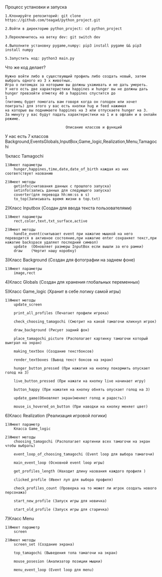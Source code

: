 Процесс установки и запуска

    1.Клонируйте репозиторий: git clone https://github.com/teagad/python_project.git

    2.Войти в директорию python_project: cd python_project

    3.Переключитесь на ветку dev: git switch dev
    
    4.Выполните установку pygame,numpy: pip3 install pygame && pip3 install numpy
    
    5.Запустить код: python3 main.py

Что же код делает?

    Нужно войти либо в существующий профиль либо создать новый, затем выбрать одного из 3 х животных.
    Игра о питомцах за которыми вы должны ухаживать и не дать умереть.
    У него есть две характеристики happines и hunger вы не должны дать hunger превзойти отметку 40 а happines спустится до
    1
    (питомец будет помогать вам говоря когда он голоден или хочет поиграть) для этого у вас есть кнопки hug и feed нажимая
    на которые вы поднимаете happines на 3 или отпускаете hunger на 3.
    За минуту у вас будут падать характеристики на 1 и в офлайн и в онлайн режиме.

                                Описание классов и функций

У нас есть 7 классов Background,EventsGlobals,InputBox,Game_logic,Realization,Menu,Tamagochi

1)класс Tamagochi

    1)Имеет параметры 
        hunger,happines,time,date,date_of_birth каждая из них соответствует названию 

    2)Имеет методы 
        getinfo(считавания данных с прошлого запуска)
        setinfo(запись данных для следующего запуска)
        coverter(для перевода hh:mm:ss в s)
        to_top(Записывать время жизни в top.txt)

2)Класс Inputbox
(Создан для ввода текста пользователями)

    1)Имеет параметры 
        rect,color,text,txt_surface,active

    2)Имеет методы 
        handle_event(считывает event при нажатие мышкой на него переводится в активное состояние,при нажатие enter сохраняет текст,при нажатие backspace удаляет последний символ)
        update  (Обновляет размеры InputBox если вышли за его рамки)
        draw    (Чертит нашу коробку) 

3)Класс Background
(Создан для фотографии на заднем фоне)

    1)Имеет параметры
        image,rect

4)Класс Globals
(Создан для хранения глобальных переменных)

5)Класс Game_logic
(Хранит в себе логику самой игры)

    1)Имеет методы
        update_screen

        print_all_profiles (Печатает профили игрока)

        check_choosing_tamagochi (Смотрит на какой тамагочи кликнул игрок)

        draw_background (Рисует задний фон)

        place_tamagochi_picture (Располагает картинку тамагочи который выиграл на экран)

        making_textbox (Создание текстбоксов)

        render_textboxes (Вывод текст боксов на экран)

        hunger_button_pressed (При нажатия на кнопку покормить опускает голод на 3)

        live_button_pressed (При нажати на кнопку live начинает игру)

        button_happy (При нажатия на кнопку обнять опускает голод на 3)

        update_game(Обновляет экран(меняет голод и радость))

        mouse_is_hovered_on_button (При наводки на кнопку меняет цвет)

6)Класс Realization
(Реализация игровой логики)

    1)Имеет параметр 
        Класса Game_logic

    2)Имеет методы
        choosing_tamagochi (Располагает картинки всех тамагочи на экран чтобы выбрать)

        event_loop_of_choosing_tamagochi (Event loop для выбора тамагочи)

        main_event_loop (Основной event loop игры)

        get_profiles_length (Находит длину названия каждого профиля )

        clicked_profile (Ивент луп для выбора профиля)

        check_profiles_count (Проверка на то может ли игрок создать нового персонажа)

        start_new_profile (Запуск игры для новичка)

        start_old_profile (Запуск игры для старичка)

7)Класс Menu

    1)Имеет параметр
        screen
    
    2)Имеет методы
        screen_set (Создание экрана)

        top_tamagochi (Выведения топа тамагочи на экран)

        mouse_posesion (Анализатор позиции мышки)
        
        menu_event_loop (Event loop для menu)